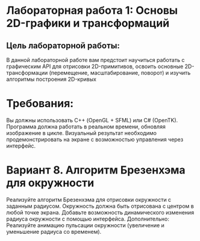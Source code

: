 # Лабораторная работа 1: Основы 2D-графики и трансформаций
## Цель лабораторной работы:
В данной лабораторной работе вам предстоит научиться работать с графическим API для
отрисовки 2D-примитивов, освоить основные 2D-трансформации (перемещение,
масштабирование, поворот) и изучить алгоритмы построения 2D-кривых

# Требования:
Вы должны использовать С++ (OpenGL + SFML) или C# (OpenTK).
Программа должна работать в реальном времени, обновляя изображение в цикле.
Визуальный результат необходимо продемонстрировать на экране с возможностью
управления через интерфейс.

# Вариант 8. Алгоритм Брезенхэма для окружности
Реализуйте алгоритм Брезенхэма для отрисовки окружности с заданным радиусом.
Окружность должна быть отрисована с центром в любой точке экрана.
Добавьте возможность динамического изменения радиуса окружности с помощью
интерфейса.
Дополнительно: Реализуйте анимацию пульсации окружности (увеличение и уменьшение
радиуса со временем).

